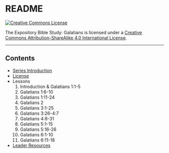 # README

[![Creative Commons License](https://i.creativecommons.org/l/by-sa/4.0/80x15.png)](LICENSE.md)

The Expository Bible Study: Galatians is licensed under a [Creative Commons Attribution-ShareAlike 4.0 International License](LICENSE.md).

---

## Contents

* [Series Introduction](series-introduction.md)
* [License](LICENSE.md)
* Lessons
     1. Introduction & Galatians 1:1-5
     2. Galatians 1:6-10
     3. Galatians 1:11-24
     4. Galatians 2
     5. Galatians 3:1-25
     6. Galatians 3:26-4:7
     7. Galatians 4:8-31
     8. Galatians 5:1-15
     9. Galatians 5:16-26
     10. Galatians 6:1-10
     11. Galatians 6:11-18
* [Leader Resources](leader-resources.md)
